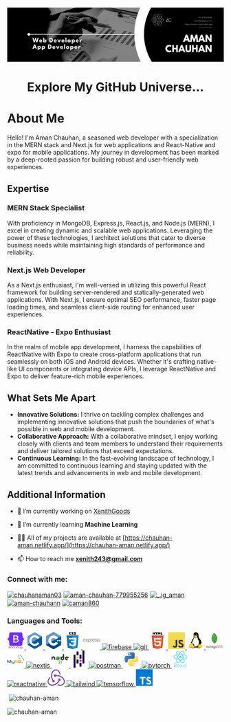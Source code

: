 ![logo](https://github.com/Chauhan-Aman/Chauhan-Aman/blob/main/Github-cover.png)
<h1 align="center">Explore My GitHub Universe...</h1>
<h1>About Me</h1>
  <p>Hello! I'm Aman Chauhan, a seasoned web developer with a specialization in the MERN stack and Next.js for web applications and React-Native and expo for mobile applications. My journey in development has been marked by a deep-rooted passion for building robust and user-friendly web experiences.</p>

  <h2>Expertise</h2>
  <h3>MERN Stack Specialist</h3>
  <p>With proficiency in MongoDB, Express.js, React.js, and Node.js (MERN), I excel in creating dynamic and scalable web applications. Leveraging the power of these technologies, I architect solutions that cater to diverse business needs while maintaining high standards of performance and reliability.</p>

  <h3>Next.js Web Developer</h3>
  <p>As a Next.js enthusiast, I'm well-versed in utilizing this powerful React framework for building server-rendered and statically-generated web applications. With Next.js, I ensure optimal SEO performance, faster page loading times, and seamless client-side routing for enhanced user experiences.</p>

  <h3>ReactNative - Expo Enthusiast</h3>
  <p>In the realm of mobile app development, I harness the capabilities of ReactNative with Expo to create cross-platform applications that run seamlessly on both iOS and Android devices. Whether it's crafting native-like UI components or integrating device APIs, I leverage ReactNative and Expo to deliver feature-rich mobile experiences.</p>

  <h2>What Sets Me Apart</h2>
  <ul>
    <li><strong>Innovative Solutions:</strong> I thrive on tackling complex challenges and implementing innovative solutions that push the boundaries of what's possible in web and mobile development.</li>
    <li><strong>Collaborative Approach:</strong> With a collaborative mindset, I enjoy working closely with clients and team members to understand their requirements and deliver tailored solutions that exceed expectations.</li>
    <li><strong>Continuous Learning:</strong> In the fast-evolving landscape of technology, I am committed to continuous learning and staying updated with the latest trends and advancements in web and mobile development.</li>
  </ul>

<h2>Additional Information</h2>

- 🔭 I’m currently working on [XenithGoods](https://xenithgoods.vercel.app/)

- 🌱 I’m currently learning **Machine Learning**

- 👨‍💻 All of my projects are available at [https://chauhan-aman.netlify.app/](https://chauhan-aman.netlify.app/)

- 📫 How to reach me **xenith243@gmail.com**

<!--<img align="right" alt="coding" width="400" src="https://media2.giphy.com/media/v1.Y2lkPTc5MGI3NjExOG01N3V6aXNrYXdka3h4bWVzemg5MjY4dXN1OTJkOHJuNnBjOTdzcyZlcD12MV9pbnRlcm5hbF9naWZfYnlfaWQmY3Q9Zw/YatrMUJa1N6P6/giphy.gif">-->

<h3 align="left">Connect with me:</h3>
<p align="left">
<a href="https://twitter.com/chauhanaman03" target="blank"><img align="center" src="https://raw.githubusercontent.com/rahuldkjain/github-profile-readme-generator/master/src/images/icons/Social/twitter.svg" alt="chauhanaman03" height="30" width="40" /></a>
<a href="https://linkedin.com/in/aman-chauhan-779955256" target="blank"><img align="center" src="https://raw.githubusercontent.com/rahuldkjain/github-profile-readme-generator/master/src/images/icons/Social/linked-in-alt.svg" alt="aman-chauhan-779955256" height="30" width="40" /></a>
<a href="https://instagram.com/_.ig_aman" target="blank"><img align="center" src="https://raw.githubusercontent.com/rahuldkjain/github-profile-readme-generator/master/src/images/icons/Social/instagram.svg" alt="_.ig_aman" height="30" width="40" /></a>
<a href="https://www.youtube.com/c/aman-chauhann" target="blank"><img align="center" src="https://raw.githubusercontent.com/rahuldkjain/github-profile-readme-generator/master/src/images/icons/Social/youtube.svg" alt="aman-chauhann" height="30" width="40" /></a>
<a href="https://www.leetcode.com/caman860" target="blank"><img align="center" src="https://raw.githubusercontent.com/rahuldkjain/github-profile-readme-generator/master/src/images/icons/Social/leet-code.svg" alt="caman860" height="30" width="40" /></a>
</p>

<h3 align="left">Languages and Tools:</h3>
<p align="left"> <a href="https://getbootstrap.com" target="_blank" rel="noreferrer"> <img src="https://raw.githubusercontent.com/devicons/devicon/master/icons/bootstrap/bootstrap-plain-wordmark.svg" alt="bootstrap" width="40" height="40"/> </a> <a href="https://www.cprogramming.com/" target="_blank" rel="noreferrer"> <img src="https://raw.githubusercontent.com/devicons/devicon/master/icons/c/c-original.svg" alt="c" width="40" height="40"/> </a> <a href="https://www.w3schools.com/cpp/" target="_blank" rel="noreferrer"> <img src="https://raw.githubusercontent.com/devicons/devicon/master/icons/cplusplus/cplusplus-original.svg" alt="cplusplus" width="40" height="40"/> </a> <a href="https://www.w3schools.com/css/" target="_blank" rel="noreferrer"> <img src="https://raw.githubusercontent.com/devicons/devicon/master/icons/css3/css3-original-wordmark.svg" alt="css3" width="40" height="40"/> </a> <a href="https://expressjs.com" target="_blank" rel="noreferrer"> <img src="https://raw.githubusercontent.com/devicons/devicon/master/icons/express/express-original-wordmark.svg" alt="express" width="40" height="40"/> </a> <a href="https://firebase.google.com/" target="_blank" rel="noreferrer"> <img src="https://www.vectorlogo.zone/logos/firebase/firebase-icon.svg" alt="firebase" width="40" height="40"/> </a> <a href="https://git-scm.com/" target="_blank" rel="noreferrer"> <img src="https://www.vectorlogo.zone/logos/git-scm/git-scm-icon.svg" alt="git" width="40" height="40"/> </a> <a href="https://www.w3.org/html/" target="_blank" rel="noreferrer"> <img src="https://raw.githubusercontent.com/devicons/devicon/master/icons/html5/html5-original-wordmark.svg" alt="html5" width="40" height="40"/> </a> <a href="https://developer.mozilla.org/en-US/docs/Web/JavaScript" target="_blank" rel="noreferrer"> <img src="https://raw.githubusercontent.com/devicons/devicon/master/icons/javascript/javascript-original.svg" alt="javascript" width="40" height="40"/> </a> <a href="https://www.linux.org/" target="_blank" rel="noreferrer"> <img src="https://raw.githubusercontent.com/devicons/devicon/master/icons/linux/linux-original.svg" alt="linux" width="40" height="40"/> </a> <a href="https://www.mongodb.com/" target="_blank" rel="noreferrer"> <img src="https://raw.githubusercontent.com/devicons/devicon/master/icons/mongodb/mongodb-original-wordmark.svg" alt="mongodb" width="40" height="40"/> </a> <a href="https://www.mysql.com/" target="_blank" rel="noreferrer"> <img src="https://raw.githubusercontent.com/devicons/devicon/master/icons/mysql/mysql-original-wordmark.svg" alt="mysql" width="40" height="40"/> </a> <a href="https://nextjs.org/" target="_blank" rel="noreferrer"> <img src="https://cdn.worldvectorlogo.com/logos/nextjs-2.svg" alt="nextjs" width="40" height="40"/> </a> <a href="https://nodejs.org" target="_blank" rel="noreferrer"> <img src="https://raw.githubusercontent.com/devicons/devicon/master/icons/nodejs/nodejs-original-wordmark.svg" alt="nodejs" width="40" height="40"/> </a> <a href="https://pandas.pydata.org/" target="_blank" rel="noreferrer"> <img src="https://raw.githubusercontent.com/devicons/devicon/2ae2a900d2f041da66e950e4d48052658d850630/icons/pandas/pandas-original.svg" alt="pandas" width="40" height="40"/> </a> <a href="https://postman.com" target="_blank" rel="noreferrer"> <img src="https://www.vectorlogo.zone/logos/getpostman/getpostman-icon.svg" alt="postman" width="40" height="40"/> </a> <a href="https://www.python.org" target="_blank" rel="noreferrer"> <img src="https://raw.githubusercontent.com/devicons/devicon/master/icons/python/python-original.svg" alt="python" width="40" height="40"/> </a> <a href="https://pytorch.org/" target="_blank" rel="noreferrer"> <img src="https://www.vectorlogo.zone/logos/pytorch/pytorch-icon.svg" alt="pytorch" width="40" height="40"/> </a> <a href="https://reactjs.org/" target="_blank" rel="noreferrer"> <img src="https://raw.githubusercontent.com/devicons/devicon/master/icons/react/react-original-wordmark.svg" alt="react" width="40" height="40"/> </a> <a href="https://reactnative.dev/" target="_blank" rel="noreferrer"> <img src="https://reactnative.dev/img/header_logo.svg" alt="reactnative" width="40" height="40"/> </a> <a href="https://redux.js.org" target="_blank" rel="noreferrer"> <img src="https://raw.githubusercontent.com/devicons/devicon/master/icons/redux/redux-original.svg" alt="redux" width="40" height="40"/> </a> <a href="https://tailwindcss.com/" target="_blank" rel="noreferrer"> <img src="https://www.vectorlogo.zone/logos/tailwindcss/tailwindcss-icon.svg" alt="tailwind" width="40" height="40"/> </a> <a href="https://www.tensorflow.org" target="_blank" rel="noreferrer"> <img src="https://www.vectorlogo.zone/logos/tensorflow/tensorflow-icon.svg" alt="tensorflow" width="40" height="40"/> </a> <a href="https://www.typescriptlang.org/" target="_blank" rel="noreferrer"> <img src="https://raw.githubusercontent.com/devicons/devicon/master/icons/typescript/typescript-original.svg" alt="typescript" width="40" height="40"/> </a> </p>

<p>&nbsp;<img align="center" src="https://github-readme-stats.vercel.app/api?username=chauhan-aman&show_icons=true&locale=en" alt="chauhan-aman" /></p>

<p><img align="center" src="https://github-readme-streak-stats.herokuapp.com/?user=chauhan-aman&" alt="chauhan-aman" /></p>
